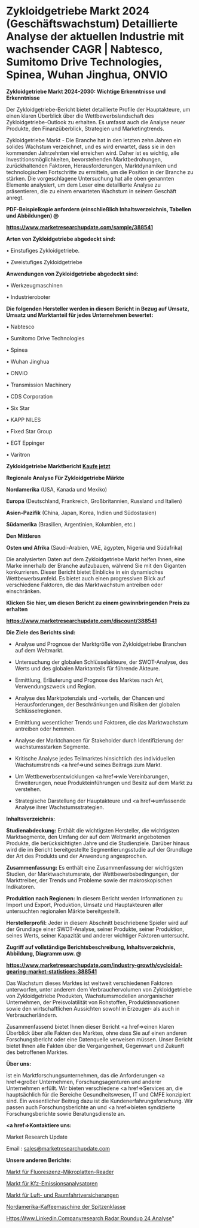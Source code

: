 # Zykloidgetriebe Markt 2024 (Geschäftswachstum) Detaillierte Analyse der aktuellen Industrie mit wachsender CAGR | Nabtesco, Sumitomo Drive Technologies, Spinea, Wuhan Jinghua, ONVIO

<strong>Zykloidgetriebe Markt 2024-2030: Wichtige Erkenntnisse und Erkenntnisse</strong>

Der Zykloidgetriebe-Bericht bietet detaillierte Profile der Hauptakteure, um einen klaren Überblick über die Wettbewerbslandschaft des Zykloidgetriebe-Outlook zu erhalten. Es umfasst auch die Analyse neuer Produkte, den Finanzüberblick, Strategien und Marketingtrends.

Zykloidgetriebe Markt - Die Branche hat in den letzten zehn Jahren ein solides Wachstum verzeichnet, und es wird erwartet, dass sie in den kommenden Jahrzehnten viel erreichen wird. Daher ist es wichtig, alle Investitionsmöglichkeiten, bevorstehenden Marktbedrohungen, zurückhaltenden Faktoren, Herausforderungen, Marktdynamiken und technologischen Fortschritte zu ermitteln, um die Position in der Branche zu stärken. Die vorgeschlagene Untersuchung hat alle oben genannten Elemente analysiert, um dem Leser eine detaillierte Analyse zu präsentieren, die zu einem erwarteten Wachstum in seinem Geschäft anregt.



<strong><b>PDF-Beispielkopie anfordern (einschließlich Inhaltsverzeichnis, Tabellen und Abbildungen) @ </b></strong>

<strong><a href=https://www.marketresearchupdate.com/sample/388541>

<strong>https://www.marketresearchupdate.com/sample/388541</u></a></strong></strong>



<strong>Arten von Zykloidgetriebe abgedeckt sind:</strong>

• Einstufiges Zykloidgetriebe.

• Zweistufiges Zykloidgetriebe



<strong>Anwendungen von Zykloidgetriebe abgedeckt sind:</strong>

• Werkzeugmaschinen

• Industrieroboter



<strong>Die folgenden Hersteller werden in diesem Bericht in Bezug auf Umsatz, Umsatz und Marktanteil für jedes Unternehmen bewertet:</strong>

• Nabtesco

• Sumitomo Drive Technologies

• Spinea

• Wuhan Jinghua

• ONVIO

• Transmission Machinery

• CDS Corporation

• Six Star

• KAPP NILES

• Fixed Star Group

• EGT Eppinger

• Varitron



<strong>Zykloidgetriebe Marktbericht <a href=https://www.marketresearchupdate.com/buynow/388541>Kaufe jetzt</a></strong>



<strong>Regionale Analyse Für Zykloidgetriebe Märkte</strong>



<strong>Nordamerika</strong> (USA, Kanada und Mexiko)



<strong>Europa</strong> (Deutschland, Frankreich, Großbritannien, Russland und Italien)



<strong>Asien-Pazifik</strong> (China, Japan, Korea, Indien und Südostasien)



<strong>Südamerika</strong> (Brasilien, Argentinien, Kolumbien, etc.)



<strong>Den Mittleren</strong> 

<strong>Osten und Afrika</strong> (Saudi-Arabien, VAE, ägypten, Nigeria und Südafrika)

Die analysierten Daten auf dem Zykloidgetriebe Markt helfen Ihnen, eine Marke innerhalb der Branche aufzubauen, während Sie mit den Giganten konkurrieren. Dieser Bericht bietet Einblicke in ein dynamisches Wettbewerbsumfeld. Es bietet auch einen progressiven Blick auf verschiedene Faktoren, die das Marktwachstum antreiben oder einschränken.



<strong>Klicken Sie hier, um diesen Bericht zu einem gewinnbringenden Preis zu erhalten
</strong>

<strong><a href=https://www.marketresearchupdate.com/discount/388541>https://www.marketresearchupdate.com/discount/388541</b></u></strong></a>



<strong>Die Ziele des Berichts sind:</strong>

- Analyse und Prognose der Marktgröße von Zykloidgetriebe Branchen auf dem Weltmarkt.

- Untersuchung der globalen Schlüsselakteure, der SWOT-Analyse, des Werts und des globalen Marktanteils für führende Akteure.

- Ermittlung, Erläuterung und Prognose des Marktes nach Art, Verwendungszweck und Region.

- Analyse des Marktpotenzials und -vorteils, der Chancen und Herausforderungen, der Beschränkungen und Risiken der globalen Schlüsselregionen.

- Ermittlung wesentlicher Trends und Faktoren, die das Marktwachstum antreiben oder hemmen.

- Analyse der Marktchancen für Stakeholder durch Identifizierung der wachstumsstarken Segmente.

- Kritische Analyse jedes Teilmarktes hinsichtlich des individuellen Wachstumstrends <a href=>und</a> seines Beitrags zum Markt.

- Um Wettbewerbsentwicklungen <a href=>wie</a> Vereinbarungen, Erweiterungen, neue Produkteinführungen und Besitz auf dem Markt zu verstehen.

- Strategische Darstellung der Hauptakteure und <a href=>umfas</a>sende Analyse ihrer Wachstumsstrategien.



<strong>Inhaltsverzeichnis:</strong>



<strong>Studienabdeckung:</strong> Enthält die wichtigsten Hersteller, die wichtigsten Marktsegmente, den Umfang der auf dem Weltmarkt angebotenen Produkte, die berücksichtigten Jahre und die Studienziele. Darüber hinaus wird die im Bericht bereitgestellte Segmentierungsstudie auf der Grundlage der Art des Produkts und der Anwendung angesprochen.



<strong>Zusammenfassung:</strong> Es enthält eine Zusammenfassung der wichtigsten Studien, der Marktwachstumsrate, der Wettbewerbsbedingungen, der Markttreiber, der Trends und Probleme sowie der makroskopischen Indikatoren.



<strong>Produktion nach Regionen:</strong> In diesem Bericht werden Informationen zu Import und Export, Produktion, Umsatz und Hauptakteuren aller untersuchten regionalen Märkte bereitgestellt.



<strong>Herstellerprofil:</strong> Jeder in diesem Abschnitt beschriebene Spieler wird auf der Grundlage einer SWOT-Analyse, seiner Produkte, seiner Produktion, seines Werts, seiner Kapazität und anderer wichtiger Faktoren untersucht.



<strong><b>Zugriff auf vollständige Berichtsbeschreibung, Inhaltsverzeichnis, Abbildung, Diagramm usw. @ </b></strong>

<strong><a href=https://www.marketresearchupdate.com/industry-growth/cycloidal-gearing-market-statistices-388541>https://www.marketresearchupdate.com/industry-growth/cycloidal-gearing-market-statistices-388541</a></strong>

Das Wachstum dieses Marktes ist weltweit verschiedenen Faktoren unterworfen, unter anderem dem Verbrauchervolumen von Zykloidgetriebe von Zykloidgetriebe Produkten, Wachstumsmodellen anorganischer Unternehmen, der Preisvolatilität von Rohstoffen, Produktinnovationen sowie den wirtschaftlichen Aussichten sowohl in Erzeuger- als auch in Verbraucherländern.

Zusammenfassend bietet Ihnen dieser Bericht <a href=>einen</a> klaren Überblick über alle Fakten des Marktes, ohne dass Sie auf einen anderen Forschungsbericht oder eine Datenquelle verweisen müssen. Unser Bericht bietet Ihnen alle Fakten über die Vergangenheit, Gegenwart und Zukunft des betroffenen Marktes.



<strong>Über uns:</strong>

 ist ein Marktforschungsunternehmen, das die Anforderungen <a href=>großer</a> Unternehmen, Forschungsagenturen und anderer Unternehmen erfüllt. Wir bieten verschiedene <a href=>Services</a> an, die hauptsächlich für die Bereiche Gesundheitswesen, IT und CMFE konzipiert sind. Ein wesentlicher Beitrag dazu ist die Kundenerfahrungsforschung. Wir passen auch Forschungsberichte an und <a href=>bieten</a> syndizierte Forschungsberichte sowie Beratungsdienste an.



<strong><a href=>Kontaktiere uns:</a></strong>

Market Research Update

Email : sales@marketresearchupdate.com



<strong>Unsere anderen Berichte:</strong>

<a href=https://www.linkedin.com/pulse/fluorescence-microplate-reader-market-witness>Markt für Fluoreszenz-Mikroplatten-Reader</a>

<a href=https://www.linkedin.com/pulse/automotive-emission-analyzer-market-size-trends>Markt für Kfz-Emissionsanalysatoren</a>

<a href=https://www.linkedin.com/pulse/aerospace-insurance-market-2023-remarking-enormous>Markt für Luft- und Raumfahrtversicherungen</a>

<a href=https://www.linkedin.com/pulse/north-america-high-class-type-coffee-machine>Nordamerika-Kaffeemaschine der Spitzenklasse</a>

<a href=https://www.linkedin.com/company/research-radar-roundup-24-analysis/>Https:Www.Linkedin.Companyresearch Radar Roundup 24 Analyse</a>"
